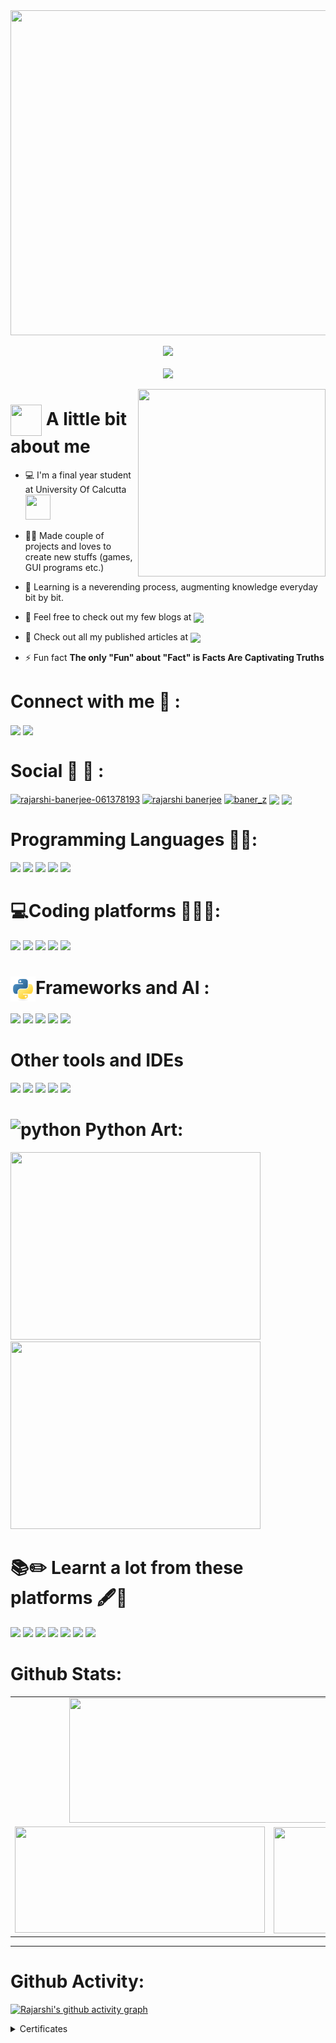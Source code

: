 <img src="https://github.com/GSAUC3/GSAUC3/blob/main/g.gif" width="1280px" height="520px">

<p align="center"> 
 <img src="https://img.shields.io/badge/Profile%20Visitors-172B4D?style=for-the-badge&logo=Opsgenie&logoColor=white"><br><br>
 
  <img src="https://profile-counter.glitch.me/GSAUC3/count.svg" />
</p>

<img align='right' src="https://github.com/GSAUC3/GSAUC3/blob/main/icon.jpg"  width="300" height="300">

<!--<p align="left"> <a href="https://github.com/ryo-ma/github-profile-trophy"><img src="https://github-profile-trophy.vercel.app/?username=GSAUC3" alt="GSAUC3" /></a> </p>
-->

#  <img align="center" src="https://github.com/GSAUC3/GSAUC3/blob/main/Ry6p.gif" width="50px" height="50px">  A little bit about me
- 💻 I'm a final year student at University Of Calcutta <img src="https://github.com/GSAUC3/Department-Database-Project/blob/master/img/culogo.png" width="40px" height="40px">

- 👨‍💻 Made couple of projects and loves to create new stuffs (games, GUI programs etc.) 

- 🌱 Learning is a neverending process, augmenting knowledge everyday bit by bit.

- 📝 Feel free to check out my few blogs at <a href="https://lacasadecomputing.blogspot.com/"><img src="https://img.shields.io/badge/Blogger-FF5722?style=for-the-badge&logo=blogger&logoColor=white" align ="center"></a>

- 📃 Check out all my published articles at  <a href ="https://auth.geeksforgeeks.org/user/rajarshiban13/articles"><img align="center" src="https://img.shields.io/badge/GeeksforGeeks-298D46?style=for-the-badge&logo=geeksforgeeks&logoColor=white"></a> 

- ⚡ Fun fact **The only "Fun" about "Fact" is Facts Are Captivating Truths**



<h1 align="left"> Connect with me  📱 :</h1>
<p align="left">
 <a href = "mailto:rajarshiban13@gmail.com" target="blank"><img align="center" src="https://img.shields.io/badge/Gmail-D14836?style=for-the-badge&logo=gmail&logoColor=white"></a>
  <a href = "mailto:sambaner1050@outlook.com" target="blank"><img align="center" src="https://img.shields.io/badge/Microsoft_Outlook-0078D4?style=for-the-badge&logo=microsoft-outlook&logoColor=white"></a>
 
 </p>
 

<h1 align="left"> Social 🤝 📱 :</h1>
<p align="left">
<a href="https://linkedin.com/in/rajarshi-banerz" target="blank"><img align="center" src="https://img.shields.io/badge/LinkedIn-0077B5?style=for-the-badge&logo=linkedin&logoColor=white" alt="rajarshi-banerjee-061378193"  /></a>
<a href="https://fb.com/rajarshi.banerjee.988" target="blank"><img align="center" src="https://img.shields.io/badge/Facebook-1877F2?style=for-the-badge&logo=facebook&logoColor=white" alt="rajarshi banerjee"  /></a>
<a href="https://instagram.com/__banerz__.py" target="blank"><img align="center" src="https://img.shields.io/badge/Instagram-E4405F?style=for-the-badge&logo=instagram&logoColor=white" alt="baner_z"  /></a>
  <a href = "https://github.com/GSAUC3" target="blank"><img align="center" src="https://img.shields.io/badge/GitHub-100000?style=for-the-badge&logo=github&logoColor=white"></a>
<a href="https://www.kaggle.com/banerz"><img align ="center" src="https://img.shields.io/badge/Kaggle-20BEFF?style=for-the-badge&logo=Kaggle&logoColor=white"></a>
</p>



<h1 align="left">Programming Languages 👨‍💻:</h1>
<p align="left">
<img src="https://img.shields.io/badge/Python-FFD43B?style=for-the-badge&logo=python&logoColor=darkgreen">
<img src="https://img.shields.io/badge/C%2B%2B-00599C?style=for-the-badge&logo=c%2B%2B&logoColor=white">
 <img src="https://img.shields.io/badge/C-00599C?style=for-the-badge&logo=c&logoColor=white">
 <img src="https://img.shields.io/badge/HTML5-E34F26?style=for-the-badge&logo=html5&logoColor=white">
 <img src="https://img.shields.io/badge/CSS3-1572B6?style=for-the-badge&logo=css3&logoColor=white">
  
</p>

<h1 align="left">💻Coding platforms 👨‍💻🌐:</h1>
<p align="left">
 <a href="https://www.hackerrank.com/rajarshiban13"><img src="https://img.shields.io/badge/-Hackerrank-2EC866?style=for-the-badge&logo=HackerRank&logoColor=white"></a>
 <a href="https://www.hackerearth.com/@rajarshiban13"><img src="https://img.shields.io/badge/HackerEarth-%232C3454.svg?&style=for-the-badge&logo=HackerEarth&logoColor=Blue"></a>
 <a href="https://www.codechef.com/users/g_sauce"><img src="https://img.shields.io/badge/Codechef-%23B92B27.svg?&style=for-the-badge&logo=Codechef&logoColor=white"></a>
 <a href="https://leetcode.com/rajarshiban13/"><img src="https://img.shields.io/badge/-LeetCode-FFA116?style=for-the-badge&logo=LeetCode&logoColor=black"><a>
  <a href ="https://auth.geeksforgeeks.org/user/rajarshiban13/practice/"><img src="https://img.shields.io/badge/GeeksforGeeks-298D46?style=for-the-badge&logo=geeksforgeeks&logoColor=white"></a>

</p>
  
  <h1 align="left"><img align="center" src="https://raw.githubusercontent.com/devicons/devicon/master/icons/python/python-original.svg" height = 40 width = 40>Frameworks and AI :</h3>
<p align="left">
 <img src="	https://img.shields.io/badge/Numpy-777BB4?style=for-the-badge&logo=numpy&logoColor=white">
 <img src="https://img.shields.io/badge/TensorFlow-FF6F00?style=for-the-badge&logo=TensorFlow&logoColor=white">
 <img src="https://img.shields.io/badge/Keras-D00000?style=for-the-badge&logo=Keras&logoColor=white">
 <img src="https://img.shields.io/badge/SQLite-07405E?style=for-the-badge&logo=sqlite&logoColor=white">
 <img src="https://img.shields.io/badge/OpenCV-27338e?style=for-the-badge&logo=OpenCV&logoColor=white">
 
  </p>
  

  
 # Other tools and IDEs
  <p align="left">
   <img src="https://img.shields.io/badge/Arduino-blue?style=for-the-badge&logo=arduino&labelColor=black&color=00979D">
   <img src="https://img.shields.io/badge/VSCode-cyan?style=for-the-badge&logo=visual%20studio%20code&labelColor=00497a&color=007ACC">
   <img src="https://img.shields.io/badge/Microsoft_Office-D83B01?style=for-the-badge&logo=microsoft-office&logoColor=white">
   <img src="https://img.shields.io/badge/Arduino_IDE-00979D?style=for-the-badge&logo=arduino&logoColor=white">
   <img src="https://img.shields.io/badge/Jupyter-F37626.svg?&style=for-the-badge&logo=Jupyter&logoColor=white">
  </p>
  
  
  # <img src="https://github.com/GSAUC3/GSAUC3/blob/main/icons8-python.gif" alt="python" width="40" height="40"/> Python Art:
<!--  
 <table style="width:100%">
  <tr>
    <td><a href="https://github.com/GSAUC3/turtle-graphics/blob/master/shinchan.py"><img src="https://github.com/GSAUC3/GSAUC3/blob/main/schan.gif" width="400px" height="300px"></a></td>
   <td><a href="https://github.com/GSAUC3/turtle-graphics/blob/master/indianflag.py"><img src="https://github.com/GSAUC3/GSAUC3/blob/main/video_2021-08-21_23-47-10.gif" width="400px" height="300px"></a></td>
  </tr> -->
 <tr>
  <td><a href="https://github.com/GSAUC3/turtle-graphics/blob/master/pylogo.py"><img src="https://github.com/GSAUC3/GSAUC3/blob/main/InShot_20210822_204315352.gif" width="400px" height="300px"></a></td>
  <td><a href="https://github.com/GSAUC3/turtle-graphics/blob/master/valentine.py"><img src="https://github.com/GSAUC3/GSAUC3/blob/main/lou.gif" width="400px" height="300px"></a></td>
 </tr>
</table>

  # 📚✏️ Learnt a lot from these platforms 🖋️📄
  <p align ="left">
  <img src="https://img.shields.io/badge/GeeksforGeeks-298D46?style=for-the-badge&logo=geeksforgeeks&logoColor=white">
  <img src="https://img.shields.io/badge/YouTube-FF0000?style=for-the-badge&logo=youtube&logoColor=white">
  <img src="https://img.shields.io/badge/Udemy-EC5252?style=for-the-badge&logo=Udemy&logoColor=white">
  <img src="https://img.shields.io/badge/free%20code%20camp-27273D?style=for-the-badge&logo=freecodecamp&logoColor=white">
  <img src="https://img.shields.io/badge/Kaggle-20BEFF?style=for-the-badge&logo=Kaggle&logoColor=white">
  <img src="https://img.shields.io/badge/Coursera-0056D2?style=for-the-badge&logo=Coursera&logoColor=white">
<img src="https://img.shields.io/badge/Duolingo-58CC02?style=for-the-badge&logo=Duolingo&logoColor=white">
  </p>
 
# Github Stats:

<table>
  <tr>
    <td align="center" colspan="2">
        <img align="center" src ="https://github-readme-stats.vercel.app/api/top-langs/?username=GSAUC3&layout=compact&hide_border=true&theme=vision-friendly-dark&langs_count=10&hide=jupyter%20notebook,tex,php" height="200px" width="600px">
    </td>
  </tr>
  <tr>
    <td align="center">
      <img alt="" width="400" src="https://github-readme-stats.vercel.app/api?username=GSAUC3&show_icons=true&theme=radical" width="360px" height="170px" >
    </td>
    <td align="center">
        <img align="right" src ="https://github-readme-streak-stats.herokuapp.com?user=GSAUC3&theme=vision-friendly-dark&hide_border=true" width="360px" height="170px">
    </td>
  </tr>
</table>




***
# Github Activity:

[![Rajarshi's github activity graph](https://activity-graph.herokuapp.com/graph?username=GSAUC3&theme=react-dark)](https://github.com/GSAUC3/github-readme-activity-graph)


<details>
  <summary> Certificates </summary>

  ![UC-9389d6a0-399d-42bc-a6e4-0dd2b4b4e8c6](https://user-images.githubusercontent.com/55054089/125966526-a9ad515a-35ce-4349-89cd-8e315e3eba16.jpg)
![UC-0cd50f15-5ac7-416c-abcc-9c80a0981ffd](https://user-images.githubusercontent.com/55054089/125967358-e9d648d4-9235-43d0-95e6-c6fc62801634.jpg)
![UC-a9d6a113-56e7-48e3-b209-8f49caf66f2d](https://user-images.githubusercontent.com/55054089/125967376-76e246f8-e825-4c17-bde6-cecece6cff37.jpg)
![5e948824a6de41819a900da7cbb98d35-0001](https://user-images.githubusercontent.com/55054089/125974544-8202e8f5-046c-40de-bf2e-eedd350bbef9.jpg)
![UC-d8e4bdfd-6c52-4422-beaa-1549cb9e7171](https://user-images.githubusercontent.com/55054089/125974749-7a0e5521-5d0e-4485-940c-2c5402875381.jpg)
![284_00_Socialmediapost-1](https://user-images.githubusercontent.com/55054089/145183931-cdd538ee-9757-4600-9c09-e58bfbc8c83c.png)
![certificate-elements-of-ai](https://user-images.githubusercontent.com/55054089/145184084-b84a0d7d-edb3-4c04-91c2-2ebdd639d3d4.png)
![Rajarshi Banerjee - Computer Vision](https://user-images.githubusercontent.com/55054089/145187499-117e718e-4946-418a-85f1-436522c45c8b.png)

![Rajarshi Banerjee - Intro to Deep Learning](https://user-images.githubusercontent.com/55054089/145187513-32425f2b-14d8-476e-a888-5efe883a7e11.png)
![Screenshot 2021-12-08 152702](https://user-images.githubusercontent.com/55054089/145188086-ec3e1d5b-9cb8-4ca5-b636-1f257ce18169.png)

  
</details>

